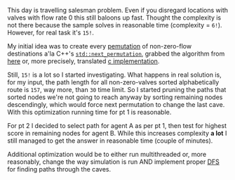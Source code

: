 This day is travelling salesman problem. Even if you disregard locations with valves with flow rate 0 this still baloons up fast. Thought the complexity is not there because the sample solves in reasonable time (complexity = `6!`). However, for real task it's `15!`.

My initial idea was to create every [pemutation](https://en.wikipedia.org/wiki/Permutation) of non-zero-flow destinations a'la C++'s [`std::next_permutation`](https://en.cppreference.com/w/cpp/algorithm/next_permutation), grabbed the algorithm from [here](https://www.nayuki.io/page/next-lexicographical-permutation-algorithm) or, more precisely, translated [c implementation](https://www.nayuki.io/res/next-lexicographical-permutation-algorithm/nextperm.c). 

Still, `15!` is a lot so I started investigating. What happens in real solution is, for my input, the path length for all non-zero-valves sorted alphabetically route is `157`, way more, than `30` time limit. So I started pruning the paths that sorted nodes we're not going to reach anyway by sorting remaining nodes descendingly, which would force next permutation to change the last cave. With this optimization running time for pt 1 is reasonable.

For pt 2 I decided to select path for agent A as per pt 1, then test for highest score in remaining nodes for agent B. While this increases complexity **a lot** I still managed to get the answer in reasonable time (couple of minutes).

Additional optimization would be to either run multithreaded or, more reasonably, change the way simulation is run AND implement proper [DFS](https://en.wikipedia.org/wiki/Depth-first_search) for finding paths through the caves.